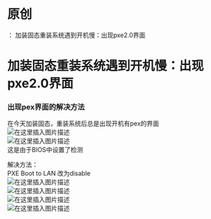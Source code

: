 # 原创

： 加装固态重装系统遇到开机慢：出现pxe2.0界面

# 加装固态重装系统遇到开机慢：出现pxe2.0界面

### 出现pex界面的解决方法

在今天加装固态，重装系统后总是出现开机有pex的界面<br/> <img alt="在这里插入图片描述" src="https://img-blog.csdnimg.cn/20200502210654991.jpg?x-oss-process=image/watermark,type_ZmFuZ3poZW5naGVpdGk,shadow_10,text_aHR0cHM6Ly9ibG9nLmNzZG4ubmV0L3B5dGhvbl9fcmVwb3J0ZWQ=,size_16,color_FFFFFF,t_70"/><br/> <img alt="在这里插入图片描述" src="https://img-blog.csdnimg.cn/20200502210722818.jpg?x-oss-process=image/watermark,type_ZmFuZ3poZW5naGVpdGk,shadow_10,text_aHR0cHM6Ly9ibG9nLmNzZG4ubmV0L3B5dGhvbl9fcmVwb3J0ZWQ=,size_16,color_FFFFFF,t_70"/><br/>
这是由于BIOS中设置了检测

解决方法：<br/> PXE Boot to LAN
改为disable<br/> <img alt="在这里插入图片描述" src="https://img-blog.csdnimg.cn/20200502210812711.jpg?x-oss-process=image/watermark,type_ZmFuZ3poZW5naGVpdGk,shadow_10,text_aHR0cHM6Ly9ibG9nLmNzZG4ubmV0L3B5dGhvbl9fcmVwb3J0ZWQ=,size_16,color_FFFFFF,t_70"/><br/> <img alt="在这里插入图片描述" src="https://img-blog.csdnimg.cn/20200502210826965.jpg?x-oss-process=image/watermark,type_ZmFuZ3poZW5naGVpdGk,shadow_10,text_aHR0cHM6Ly9ibG9nLmNzZG4ubmV0L3B5dGhvbl9fcmVwb3J0ZWQ=,size_16,color_FFFFFF,t_70"/><br/> <img alt="在这里插入图片描述" src="https://img-blog.csdnimg.cn/20200502211011129.jpg?x-oss-process=image/watermark,type_ZmFuZ3poZW5naGVpdGk,shadow_10,text_aHR0cHM6Ly9ibG9nLmNzZG4ubmV0L3B5dGhvbl9fcmVwb3J0ZWQ=,size_16,color_FFFFFF,t_70"/><br/> <img alt="在这里插入图片描述" src="https://img-blog.csdnimg.cn/20200502211022788.jpg?x-oss-process=image/watermark,type_ZmFuZ3poZW5naGVpdGk,shadow_10,text_aHR0cHM6Ly9ibG9nLmNzZG4ubmV0L3B5dGhvbl9fcmVwb3J0ZWQ=,size_16,color_FFFFFF,t_70"/>
